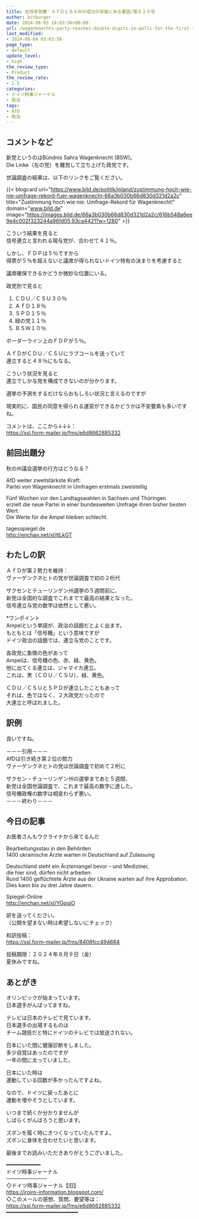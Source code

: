 ```yaml
---
title: 支持率急騰：ＡｆＤとＢＳＷの成功の背後にある要因/第８２０号
author: bitburger
date: 2024-08-03 18:03:56+00:00
url: /wagenknechts-party-reaches-double-digits-in-polls-for-the-first-time/
last_modified:
- 2024-08-04 03:03:58
page_type:
- default
update_level:
- high
the_review_type:
- Product
the_review_rate:
- 2.5
categories:
- ドイツ時事ジャーナル
- 政治
tags:
- AfD
- 政治
---
```

## コメントなど 

新党というのはBündnis Sahra Wagenknecht (BSW)。  
Die Linke（左の党）を離党して立ち上げた政党です。

世論調査の結果は、以下のリンクをご覧ください。

{{< blogcard url="https://www.bild.de/politik/inland/zustimmung-hoch-wie-nie-umfrage-rekord-fuer-wagenknecht-66a3b030b66d830d321d2a2c" title="Zustimmung hoch wie nie: Umfrage-Rekord für Wagenknecht!" domain="www.bild.de" image="https://images.bild.de/66a3b030b66d830d321d2a2c/616b548a6ee9e4c002f323244a96fd05,93ca4421?w=1280" >}} 

こういう結果を見ると  
信号連立と言われる現与党が、合わせて４１％。

しかし、ＦＤＰは５％ですから  
得票が５％を超えないと議席が得られないドイツ特有の決まりを考慮すると

議席確保できるかどうか微妙な位置にいる。

政党別で見ると

<ol class="wp-block-list">
  <li>
    ＣＤＵ／ＣＳＵ３０％
  </li>
  <li>
    ＡｆＤ１８％
  </li>
  <li>
    ＳＰＤ１５％
  </li>
  <li>
    緑の党１１％
  </li>
  <li>
    ＢＳＷ１０％
  </li>
</ol>

ボーダーライン上のＦＤＰが５％。

ＡｆＤがＣＤＵ／ＣＳＵにラブコールを送っていて  
連立すると４８％にもなる。

こういう状況を見ると  
<span class="fz-22px"><span class="bold-red"><span class="marker-under">連立でしか与党を構成できないのが分かります。</span></span></span>

選挙の予測をするだけならおもしろい状況と言えるのですが

現実的に、国民の同意を得られる運営ができるかどうかは不安要素も多いですね。

コメントは、ここから↓↓↓：  
<https://ssl.form-mailer.jp/fms/e6d8662885332>

## 前回出題分 

秋の州議会選挙の行方はどうなる？

AfD weiter zweitstärkste Kraft:  
Partei von Wagenknecht in Umfragen erstmals zweistellig

Fünf Wochen vor den Landtagswahlen in Sachsen und Thüringen  
erzielt die neue Partei in einer bundesweiten Umfrage ihren bisher besten Wert.  
Die Werte für die Ampel bleiben schlecht.

tagesspiegel.de  
<http://enchan.net/xl/tlLkGT>

## わたしの訳 

ＡｆＤが第２勢力を維持：  
ヴァーゲンクネヒトの党が世論調査で初の２桁代

ザクセンとテューリンゲン州選挙の５週間前に、  
新党は全国的な調査でこれまでで最高の結果となった。  
信号連立与党の数字は依然として悪い。

*ワンポイント  
Ampelという単語が、政治の話題だとよく出ます。  
もともとは「信号機」という意味ですが  
ドイツ政治の話題では、連立与党のことです。

各政党に象徴の色があって  
Ampelは、信号機の色、赤、緑、黄色。  
他に出てくる連立は、ジャマイカ連立。  
これは、黒（ＣＤＵ／ＣＳＵ）、緑、黄色。

ＣＤＵ／ＣＳＵとＳＰＤが連立したこともあって  
それは、色ではなく、２大政党だったので  
大連立と呼ばれました。

## 訳例 

良いですね。

－－－引用－－－  
AfDは引き続き第２位の勢力  
ヴァーゲンクネヒトの党は世論調査で初めて２桁に

ザクセン・チューリンゲン州の選挙まであと５週間、  
新党は全国世論調査で、これまで最高の数字に達した。  
信号機政権の数字は相変わらず悪い。  
－－－終わり－－－

## 今日の記事 

お医者さんもウクライナから来てるんだ

Bearbeitungsstau in den Behörden  
1400 ukrainische Ärzte warten in Deutschland auf Zulassung

Deutschland steht ein Ärztemangel bevor &#8211; und Mediziner,  
die hier sind, dürfen nicht arbeiten:  
Rund 1400 geflüchtete Ärzte aus der Ukraine warten auf ihre Approbation.  
Dies kann bis zu drei Jahre dauern.

Spiegel-Online  
<http://enchan.net/xl/YGpqjO>

訳を送ってください。  
（公開を望まない時は希望しないにチェック）

和訳投稿：  
<https://ssl.form-mailer.jp/fms/8408fcc494664>

投稿期限：２０２４年８月９日（金）  
夏休みですね。

## あとがき 

オリンピックが始まっています。  
日本選手がんばってますね。

テレビは日本のテレビで見ています。  
日本選手の出場するものは  
チーム競技だと特にドイツのテレビでは放送されない。

日本にいた間に健康診断をしました。  
多少自覚はあったのですが  
一年の間に太っていました。

日本にいた時は  
運動している回数が多かったんですよね。

なので、ドイツに戻ったあとに  
運動を増やそうとしています。

いつまで続くか分かりませんが  
しばらくがんばろうと思います。

ズボンを履く時にきつくなっていたんですよ。  
ズボンに身体を合わせたいと思います。

最後までお読みいただきありがとうございました。

━━━━━━━━━━━  
ドイツ時事ジャーナル  
───────────  
◇ドイツ時事ジャーナル【旧】  
<https://iroiro-information.blogspot.com/>  
◇このメールの感想、質問、要望等は：  
<https://ssl.form-mailer.jp/fms/e6d8662885332>  
━━━━━━━━━━━━━━━━━━━━━━━